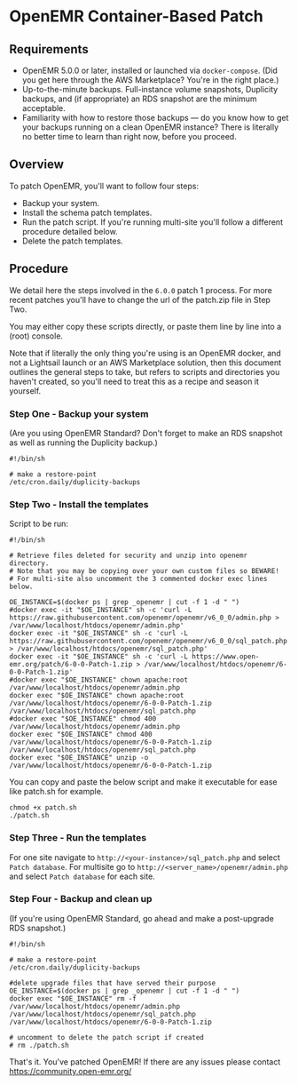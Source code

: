 # OpenEMR Container-Based Patch

## Requirements

 * OpenEMR 5.0.0 or later, installed or launched via `docker-compose`. (Did you get here through the AWS Marketplace? You're in the right place.)
 * Up-to-the-minute backups. Full-instance volume snapshots, Duplicity backups, and (if appropriate) an RDS snapshot are the minimum acceptable.
 * Familiarity with how to restore those backups &mdash; do you know how to get your backups running on a clean OpenEMR instance? There is literally no better time to learn than right now, before you proceed.

## Overview

To patch OpenEMR, you'll want to follow four steps:
 * Backup your system.
 * Install the schema patch templates.
 * Run the patch script. If you're running multi-site you'll follow a different procedure detailed below.
 * Delete the patch templates.

## Procedure

We detail here the steps involved in the `6.0.0` patch 1 process. For more recent patches you'll have to change the url of the patch.zip file in Step Two.

You may either copy these scripts directly, or paste them line by line into a (root) console.

Note that if literally the only thing you're using is an OpenEMR docker, and not a Lightsail launch or an AWS Marketplace solution, then this document outlines the general steps to take, but refers to scripts and directories you haven't created, so you'll need to treat this as a recipe and season it yourself.

### Step One - Backup your system

(Are you using OpenEMR Standard? Don't forget to make an RDS snapshot as well as running the Duplicity backup.)

```
#!/bin/sh

# make a restore-point
/etc/cron.daily/duplicity-backups

```

### Step Two - Install the templates

Script to be run:
```
#!/bin/sh

# Retrieve files deleted for security and unzip into openemr directory.
# Note that you may be copying over your own custom files so BEWARE!
# For multi-site also uncomment the 3 commented docker exec lines below. 
 
OE_INSTANCE=$(docker ps | grep _openemr | cut -f 1 -d " ")
#docker exec -it "$OE_INSTANCE" sh -c 'curl -L https://raw.githubusercontent.com/openemr/openemr/v6_0_0/admin.php > /var/www/localhost/htdocs/openemr/admin.php'
docker exec -it "$OE_INSTANCE" sh -c 'curl -L https://raw.githubusercontent.com/openemr/openemr/v6_0_0/sql_patch.php > /var/www/localhost/htdocs/openemr/sql_patch.php'
docker exec -it "$OE_INSTANCE" sh -c 'curl -L https://www.open-emr.org/patch/6-0-0-Patch-1.zip > /var/www/localhost/htdocs/openemr/6-0-0-Patch-1.zip'
#docker exec "$OE_INSTANCE" chown apache:root /var/www/localhost/htdocs/openemr/admin.php 
docker exec "$OE_INSTANCE" chown apache:root /var/www/localhost/htdocs/openemr/6-0-0-Patch-1.zip /var/www/localhost/htdocs/openemr/sql_patch.php
#docker exec "$OE_INSTANCE" chmod 400 /var/www/localhost/htdocs/openemr/admin.php 
docker exec "$OE_INSTANCE" chmod 400 /var/www/localhost/htdocs/openemr/6-0-0-Patch-1.zip /var/www/localhost/htdocs/openemr/sql_patch.php
docker exec "$OE_INSTANCE" unzip -o /var/www/localhost/htdocs/openemr/6-0-0-Patch-1.zip
```

You can copy and paste the below script and make it executable for ease like patch.sh for example.
```
chmod +x patch.sh
./patch.sh
```

### Step Three - Run the templates

For one site navigate to `http://<your-instance>/sql_patch.php` and select `Patch database`.
For multisite go to `http://<server_name>/openemr/admin.php` and select `Patch database` for each site.

### Step Four - Backup and clean up

(If you're using OpenEMR Standard, go ahead and make a post-upgrade RDS snapshot.)

```
#!/bin/sh

# make a restore-point
/etc/cron.daily/duplicity-backups

#delete upgrade files that have served their purpose
OE_INSTANCE=$(docker ps | grep _openemr | cut -f 1 -d " ")
docker exec "$OE_INSTANCE" rm -f /var/www/localhost/htdocs/openemr/admin.php /var/www/localhost/htdocs/openemr/sql_patch.php /var/www/localhost/htdocs/openemr/6-0-0-Patch-1.zip

# uncomment to delete the patch script if created
# rm ./patch.sh 
```

That's it. You've patched OpenEMR! If there are any issues please contact https://community.open-emr.org/  